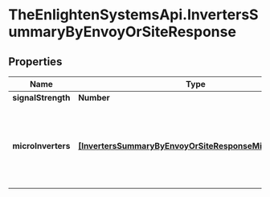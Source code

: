 # TheEnlightenSystemsApi.InvertersSummaryByEnvoyOrSiteResponse

## Properties

Name | Type | Description | Notes
------------ | ------------- | ------------- | -------------
**signalStrength** | **Number** |  | 
**microInverters** | [**[InvertersSummaryByEnvoyOrSiteResponseMicroInverters]**](InvertersSummaryByEnvoyOrSiteResponseMicroInverters.md) | A list of active inverters on this system, including serial and model numbers. | 


